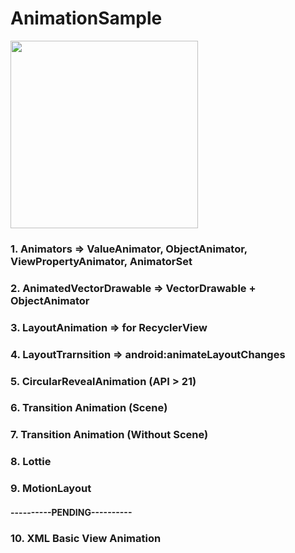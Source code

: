 # AnimationSample

<img src="1.gif" width = 300/>


### 1. Animators => ValueAnimator, ObjectAnimator, ViewPropertyAnimator, AnimatorSet

### 2. AnimatedVectorDrawable => VectorDrawable + ObjectAnimator

### 3. LayoutAnimation => for RecyclerView

### 4. LayoutTrarnsition => android:animateLayoutChanges

### 5. CircularRevealAnimation (API > 21)

### 6. Transition Animation (Scene)

### 7. Transition Animation (Without Scene)

### 8. Lottie

### 9. MotionLayout

#### ----------PENDING----------

### 10. XML Basic View Animation
